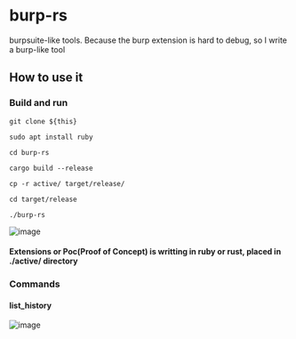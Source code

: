 # burp-rs

burpsuite-like tools. Because the burp extension is hard to debug, so I write a burp-like tool

## How to use it
  ### Build and run
  ``git clone ${this}``  
  
  ``sudo apt install ruby``  

  ``cd burp-rs``  

  ``cargo build --release``  

  ``cp -r active/ target/release/``  

  ``cd target/release``  

  ``./burp-rs``  

![image](https://user-images.githubusercontent.com/25635931/207817203-c283640c-40df-45d1-a403-0b54e05abba9.png)  
  #### Extensions or Poc(Proof of Concept) is writting in ruby or rust, placed in ./active/ directory
 ### Commands
 #### list_history
![image](https://user-images.githubusercontent.com/25635931/207822587-318133ce-0239-4722-978b-e3cb9764b82a.png)
